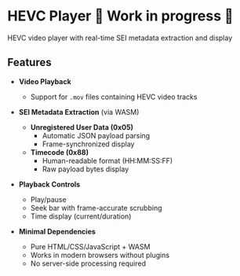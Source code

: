 # HEVC Player 🚧 Work in progress 🚧

HEVC video player with real-time SEI metadata extraction and display

## Features

- **Video Playback**
  - Support for `.mov` files containing HEVC video tracks

- **SEI Metadata Extraction** (via WASM)
  - **Unregistered User Data (0x05)**
    - Automatic JSON payload parsing
    - Frame-synchronized display
  - **Timecode (0x88)**
    - Human-readable format (HH:MM:SS:FF)
    - Raw payload bytes display

- **Playback Controls**
  - Play/pause
  - Seek bar with frame-accurate scrubbing
  - Time display (current/duration)

- **Minimal Dependencies**
  - Pure HTML/CSS/JavaScript + WASM
  - Works in modern browsers without plugins
  - No server-side processing required
